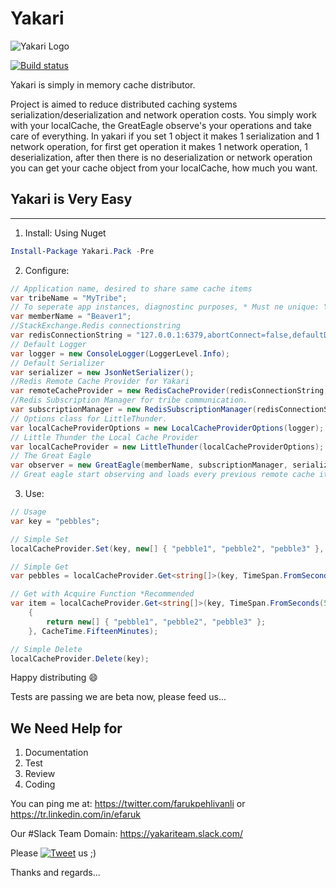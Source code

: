 # Yakari

![Yakari Logo](https://github.com/efaruk/yakari/blob/master/docs/logo/YakariLogoSmall.png)

[![Build status](https://ci.appveyor.com/api/projects/status/0e86yl55qxo81xkr?svg=true)](https://ci.appveyor.com/project/efaruk/yakari)

Yakari is simply in memory cache distributor.

Project is aimed to reduce distributed caching systems serialization/deserialization and network operation costs.
You simply work with your localCache, the GreatEagle observe's your operations and take care of everything.
In yakari if you set 1 object it makes 1 serialization and 1 network operation, for first get operation it makes 1 network operation, 1 deserialization, after then there is no deserialization or network operation you can get your cache object from your localCache, how much you want. 

## Yakari is Very Easy
---

1. Install: Using Nuget
```powershell
Install-Package Yakari.Pack -Pre
```

2. Configure:

```csharp
// Application name, desired to share same cache items
var tribeName = "MyTribe";
// To seperate app instances, diagnostinc purposes, * Must ne unique: You can use Guid.NewGuid().ToString();
var memberName = "Beaver1";
//StackExchange.Redis connectionstring
var redisConnectionString = "127.0.0.1:6379,abortConnect=false,defaultDatabase=1,keepAlive=300,resolveDns=false,synctimeout=5000,allowAdmin=true";
// Default Logger
var logger = new ConsoleLogger(LoggerLevel.Info);
// Default Serializer
var serializer = new JsonNetSerializer();
//Redis Remote Cache Provider for Yakari
var remoteCacheProvider = new RedisCacheProvider(redisConnectionString, serializer, logger);
//Redis Subscription Manager for tribe communication.
var subscriptionManager = new RedisSubscriptionManager(redisConnectionString, tribeName, logger);
// Options class for LittleThunder.
var localCacheProviderOptions = new LocalCacheProviderOptions(logger);
// Little Thunder the Local Cache Provider
var localCacheProvider = new LittleThunder(localCacheProviderOptions);
// The Great Eagle
var observer = new GreatEagle(memberName, subscriptionManager, serializer, localCacheProvider, remoteCacheProvider, logger);
// Great eagle start observing and loads every previous remote cache items in seperate thread
```

3. Use:

```csharp
// Usage
var key = "pebbles";

// Simple Set
localCacheProvider.Set(key, new[] { "pebble1", "pebble2", "pebble3" }, CacheTime.FifteenMinutes);

// Simple Get
var pebbles = localCacheProvider.Get<string[]>(key, TimeSpan.FromSeconds(5));

// Get with Acquire Function *Recommended
var item = localCacheProvider.Get<string[]>(key, TimeSpan.FromSeconds(5), () =>
    {
        return new[] { "pebble1", "pebble2", "pebble3" };
    }, CacheTime.FifteenMinutes);

// Simple Delete
localCacheProvider.Delete(key);
```

Happy distributing :smile:


Tests are passing we are beta now, please feed us...


We Need Help for
---

1. Documentation
2. Test
3. Review
4. Coding

You can ping me at: https://twitter.com/farukpehlivanli or https://tr.linkedin.com/in/efaruk

Our #Slack Team Domain: https://yakariteam.slack.com/


Please [![Tweet](http://i.imgur.com/wWzX9uB.png)](https://twitter.com/intent/tweet?url=https://github.com/efaruk/yakari&text=Yakari%20Cache%20Distributor&hashtags=Distributed,InMemory,Cache,dotnet) us ;)

Thanks and regards...
